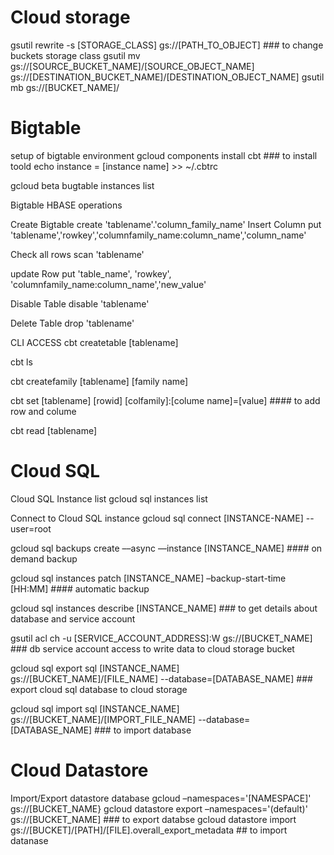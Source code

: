 # Cloud storage

gsutil rewrite -s [STORAGE_CLASS] gs://[PATH_TO_OBJECT] ### to change buckets storage class
gsutil mv gs://[SOURCE_BUCKET_NAME]/[SOURCE_OBJECT_NAME] gs://[DESTINATION_BUCKET_NAME]/[DESTINATION_OBJECT_NAME]
gsutil mb gs://[BUCKET_NAME]/

# Bigtable 

setup of bigtable environment
  gcloud components install cbt ### to install toold
  echo instance = [instance name] >> ~/.cbtrc
  
gcloud beta bugtable instances list

Bigtable HBASE operations 

  Create Bigtable 
    create 'tablename'.'column_family_name'
  Insert Column 
    put 'tablename','rowkey','columnfamily_name:column_name','column_name'
    
  Check all rows
    scan 'tablename'
   
  update Row 
    put 'table_name', 'rowkey', 'columnfamily_name:column_name','new_value'
  
  Disable Table 
    disable 'tablename'
  
  Delete Table 
     drop 'tablename'
     
CLI ACCESS
  cbt createtable [tablename]
  
  cbt ls
  
  cbt createfamily [tablename] [family name]
  
  cbt set [tablename] [rowid] [colfamily]:[colume name]=[value] #### to add row and colume
  
  cbt read [tablename]
  


# Cloud SQL

Cloud SQL Instance list
  gcloud sql instances list

Connect to Cloud SQL instance
  gcloud sql connect [INSTANCE-NAME] --user=root
  
  gcloud sql backups create ––async ––instance [INSTANCE_NAME] #### on demand backup
  
  gcloud sql instances patch [INSTANCE_NAME] –backup-start-time [HH:MM] #### automatic backup
  
  gcloud sql instances describe [INSTANCE_NAME] ### to get details about database and service account
  
  gsutil acl ch -u [SERVICE_ACCOUNT_ADDRESS]:W gs://[BUCKET_NAME] ### db service account access to write data to cloud storage bucket
  
  gcloud sql export sql [INSTANCE_NAME] gs://[BUCKET_NAME]/[FILE_NAME] --database=[DATABASE_NAME] ### export cloud sql database to cloud storage
  
  gcloud sql import sql [INSTANCE_NAME] gs://[BUCKET_NAME]/[IMPORT_FILE_NAME] --database=[DATABASE_NAME] ### to import database
  
  
  
# Cloud Datastore 
  Import/Export datastore database
    gcloud –namespaces='[NAMESPACE]' gs://[BUCKET_NAME}
    gcloud datastore export –namespaces='(default)' gs://[BUCKET_NAME] ### to export databse
    gcloud datastore import gs://[BUCKET]/[PATH]/[FILE].overall_export_metadata ## to import datanase
    
    
    




